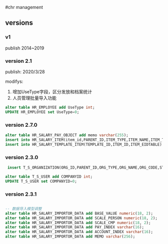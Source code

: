 #chr management 

## versions

### v1

publish 2014~2019

### version 2.1

publish: 2020/3/28  

modifys:  

1. 增加UseType字段，区分发放和档案统计
2. 人员管理批量导入功能

```sql
alter table HR_EMPLOYEE add UseType int;
UPDATE HR_EMPLOYEE set UseType=0;
```

### version 2.7.0

```sql
alter table HR_SALARY_PAY_OBJECT add memo varchar(255);
insert into HR_SALARY_ITEM(item_id,PARENT_ID,ITEM_TYPE,ITEM_NAME,ITEM_TITLE,ISLEAF,ITEM_CODE,STATE) values(208,2,2,'个人应扣.意外险','意外险',1,'002-008',0);
insert into HR_SALARY_TEMPLATE_ITEM(TEMPLATE_ID,ITEM_ID,ITEM_EIDTABLE) values(1,208,0);
```

### version 2.3.0

```sql
 insert T_S_ORGANIZATION(ORG_ID,PARENT_ID,ORG_TYPE,ORG_NAME,ORG_CODE,STATE) values(100000,0,2,'其他单位','002',0);

alter table T_S_USER add COMPANYID int;
UPDATE T_S_USER set COMPANYID=0;
```

### version 2.3.1

```sql

-- 数据导入模型调整
alter table HR_SALARY_IMPORTOR_DATA add BASE_VALUE numeric(18, 2);
alter table HR_SALARY_IMPORTOR_DATA add SCALE_PERSON numeric(18, 2);
alter table HR_SALARY_IMPORTOR_DATA add SCALE_CMP numeric(18, 2);
alter table HR_SALARY_IMPORTOR_DATA add PAY_INDEX varchar(16);
alter table HR_SALARY_IMPORTOR_DATA add ACCOUNT_INDEX varchar(16);
alter table HR_SALARY_IMPORTOR_DATA add MEMO varchar(256);


```